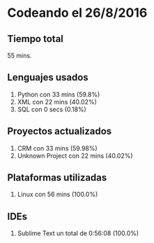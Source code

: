 # Codeando el 26/8/2016

## Tiempo total
55 mins.

## Lenguajes usados
1. Python con 33 mins (59.8%)
1. XML con 22 mins (40.02%)
1. SQL con 0 secs (0.18%)

## Proyectos actualizados
1. CRM con 33 mins (59.98%)
1. Unknown Project con 22 mins (40.02%)

## Plataformas utilizadas
1. Linux con 56 mins (100.0%)

## IDEs
1. Sublime Text un total de 0:56:08 (100.0%)
